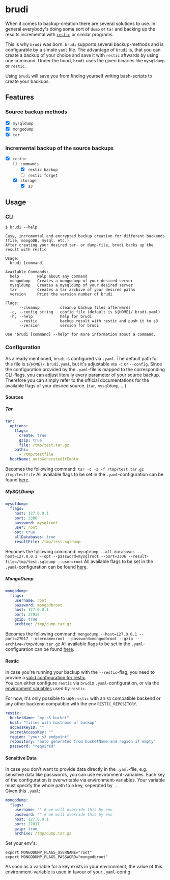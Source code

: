 # brudi

When it comes to backup-creation there are several solutions to use.
In general everybody's doing some sort of `dump` or `tar` and backing up the results incremental with [`restic`](https://github.com/restic/restic) or similar programs.

This is why `brudi` was born. `brudi` supports several backup-methods and is configurable by a simple `yaml` file.
The advantage of `brudi` is, that you can create a backup of your choice and save it with `restic` aftwards by using one command.
Under the hood, `brudi` uses the given binaries like `mysqldump` or `restic`.

Using `brudi` will save you from finding yourself writing bash-scripts to create your backups.

## Features

### Source backup methods

- [x] `mysqldump`
- [x] `mongodump`
- [x] `tar`

### Incremental backup of the source backups

- [x] `restic`
  - [ ] `commands`
    - [x] `restic backup`
    - [ ] `restic forget`
  - [x] `storage`
    - [x] `s3`

## Usage

### CLI

```shell
$ brudi --help

Easy, incremental and encrypted backup creation for different backends (file, mongoDB, mysql, etc.)
After creating your desired tar- or dump-file, brudi backs up the result with restic

Usage:
  brudi [command]

Available Commands:
  help        Help about any command
  mongodump   Creates a mongodump of your desired server
  mysqldump   Creates a mysqldump of your desired server
  tar         Creates a tar archive of your desired paths
  version     Print the version number of brudi

Flags:
      --cleanup         cleanup backup files afterwards
  -c, --config string   config file (default is ${HOME}/.brudi.yaml)
  -h, --help            help for brudi
      --restic          backup result with restic and push it to s3
      --version         version for brudi

Use "brudi [command] --help" for more information about a command.
```

### Configuration

As already mentioned, `brudi` is configured via `.yaml`. The default path for this file is `${HOME}/.brudi.yaml`, but it's adjustable via `-c` or `--config`.
Since the configuration provided by the `.yaml`-file is mapped to the corresponding CLI-flags, you can adjust literally every parameter of your source backup.  
Therefore you can simply refer to the official documentations for the available flags of your desired source. (`tar`, `mysqldump`, ...)

#### Sources

##### Tar

```yaml
tar:
  options:
    flags:
      create: true
      gzip: true
      file: /tmp/test.tar.gz
    paths:
      - /tmp/testfile
  hostName: autoGeneratedIfEmpty
```

Becomes the following command: `tar -c -z -f /tmp/test.tar.gz /tmp/testfile`
All available flags to be set in the `.yaml`-configuration can be found [here](pkg/source/tar/cli.go#L7).

##### MySQLDump

```yaml
mysqldump:
  flags:
    host: 127.0.0.1
    port: 3306
    password: mysqlroot
    user: root
    opt: true
    allDatabases: true
    resultFile: /tmp/test.sqldump
```

Becomes the following command: `mysqldump --all-databases --host=127.0.0.1 --opt --password=mysqlroot --port=3306 --result-file=/tmp/test.sqldump --user=root`
All available flags to be set in the `.yaml`-configuration can be found [here](pkg/source/mysqldump/cli.go#L7).

##### MongoDump

```yaml
mongodump:
  flags:
    username: root
    password: mongodbroot
    host: 127.0.0.1
    port: 27017
    gzip: true
    archive: /tmp/dump.tar.gz
```

Becomes the following command: `mongodump --host=127.0.0.1 --port=27017 --username=root --password=mongodbroot --gzip --archive=/tmp/dump.tar.gz`
All available flags to be set in the `.yaml`-configuration can be found [here](pkg/source/mongodump/cli.go#L7).

#### Restic

In case you're running your backup with the `--restic`-flag, you need to provide a [valid configuration for restic](https://restic.readthedocs.io/en/latest/030_preparing_a_new_repo.html).  
You can either configure `restic` via `brudi`s `.yaml`-configuration, or via the [environment variables](https://restic.readthedocs.io/en/latest/040_backup.html#environment-variables) used by `restic`.  

For now, it's only possible to use `restic` with an `S3` compatible backend or any other backend compatible with the env `RESTIC_REPOSITORY`.

```yaml
restic:
  bucketName: "my.s3.bucket"
  host: "filled with hostname of backup"
  accessKeyID: ""
  secretAccessKey: ""
  region: "your s3 endpoint"
  repository: "auto generated from bucketName and region if empty"
  password: "required"
```

#### Sensitive Data

In case you don't want to provide data directly in the `.yaml`-file, e.g. sensitive data like passwords, you can use environment-variables.
Each key of the configuration is overwritable via environment-variables. Your variable must specify the whole path to a key, seperated by `_`.  
Given this `.yaml`:

```yaml
mongodump:
  flags:
    username: "" # we will override this by env
    password: "" # we will override this by env
    host: 127.0.0.1
    port: 27017
    gzip: true
    archive: /tmp/dump.tar.gz
```

Set your env's:

```shell
export MONGODUMP_FLAGS_USERNAME="root"
export MONGODUMP_FLAGS_PASSWORD="mongodbroot"
```

As soon as a variable for a key exists in your environment, the value of this environment-variable is used in favour of your `.yaml`-config.
